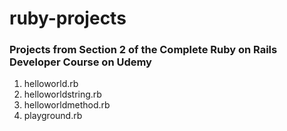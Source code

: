 # ruby-projects

### Projects from Section 2 of the Complete Ruby on Rails Developer Course on Udemy

1. helloworld.rb
2. helloworldstring.rb
3. helloworldmethod.rb
4. playground.rb
